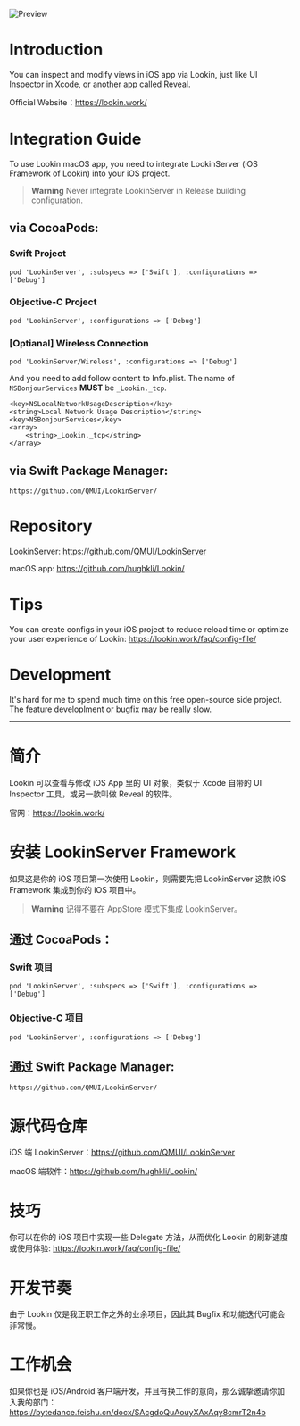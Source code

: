 ![Preview](https://cdn.lookin.work/public/style/images/independent/homepage/preview_en_1x.jpg "Preview")

# Introduction
You can inspect and modify views in iOS app via Lookin, just like UI Inspector in Xcode, or another app called Reveal.

Official Website：https://lookin.work/

# Integration Guide
To use Lookin macOS app, you need to integrate LookinServer (iOS Framework of Lookin) into your iOS project.

> **Warning**
Never integrate LookinServer in Release building configuration.

## via CocoaPods:
### Swift Project
`pod 'LookinServer', :subspecs => ['Swift'], :configurations => ['Debug']`
### Objective-C Project
`pod 'LookinServer', :configurations => ['Debug']`

### [Optianal] Wireless Connection
`pod 'LookinServer/Wireless', :configurations => ['Debug']`

And you need to add follow content to Info.plist. The name of `NSBonjourServices` **MUST** be `_Lookin._tcp`.

```plist
<key>NSLocalNetworkUsageDescription</key>
<string>Local Network Usage Description</string>
<key>NSBonjourServices</key>
<array>
	<string>_Lookin._tcp</string>
</array>
```

## via Swift Package Manager:
`https://github.com/QMUI/LookinServer/`

# Repository
LookinServer: https://github.com/QMUI/LookinServer

macOS app: https://github.com/hughkli/Lookin/

# Tips
You can create configs in your iOS project to reduce reload time or optimize your user experience of Lookin: https://lookin.work/faq/config-file/

# Development
It's hard for me to spend much time on this free open-source side project. The feature developlment or bugfix may be really slow.

---
# 简介
Lookin 可以查看与修改 iOS App 里的 UI 对象，类似于 Xcode 自带的 UI Inspector 工具，或另一款叫做 Reveal 的软件。

官网：https://lookin.work/

# 安装 LookinServer Framework
如果这是你的 iOS 项目第一次使用 Lookin，则需要先把 LookinServer 这款 iOS Framework 集成到你的 iOS 项目中。

> **Warning**
记得不要在 AppStore 模式下集成 LookinServer。

## 通过 CocoaPods：

### Swift 项目
`pod 'LookinServer', :subspecs => ['Swift'], :configurations => ['Debug']`
### Objective-C 项目
`pod 'LookinServer', :configurations => ['Debug']`

## 通过 Swift Package Manager:
`https://github.com/QMUI/LookinServer/`

# 源代码仓库

iOS 端 LookinServer：https://github.com/QMUI/LookinServer

macOS 端软件：https://github.com/hughkli/Lookin/

# 技巧
你可以在你的 iOS 项目中实现一些 Delegate 方法，从而优化 Lookin 的刷新速度或使用体验: https://lookin.work/faq/config-file/

# 开发节奏
由于 Lookin 仅是我正职工作之外的业余项目，因此其 Bugfix 和功能迭代可能会非常慢。

# 工作机会
如果你也是 iOS/Android 客户端开发，并且有换工作的意向，那么诚挚邀请你加入我的部门：https://bytedance.feishu.cn/docx/SAcgdoQuAouyXAxAqy8cmrT2n4b
